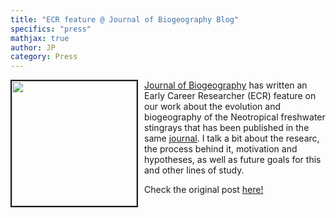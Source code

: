 ```yaml
---
title: "ECR feature @ Journal of Biogeography Blog"
specifics: "press"
mathjax: true
author: JP
category: Press
---
```

<img style="float: left; margin: 0px 10px 10px 0px" src="/img/erc_biogeo.jpg" width="200px" height="200px" border="2px">

[Journal of Biogeography](https://onlinelibrary.wiley.com/journal/13652699) has written an Early Career Researcher (ECR) feature on our work about the evolution and biogeography of the Neotropical freshwater stingrays that has been published in the same [journal](https://onlinelibrary.wiley.com/doi/full/10.1111/jbi.14086). I talk a bit about the researc, the process behind it, motivation and hypotheses, as well as future goals for this and other lines of study. 

Check the original post [here!](https://journalofbiogeographynews.org/2021/06/28/ecr-feature-joao-pedro-jp-fontanelle-on-stingrays-biogeography/) 
